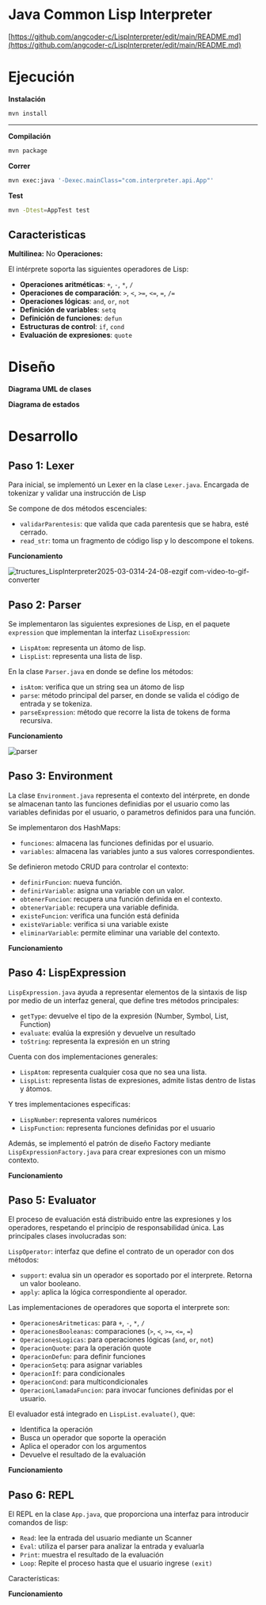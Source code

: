 # Java Common Lisp Interpreter 

[https://github.com/angcoder-c/LispInterpreter/edit/main/README.md](https://github.com/angcoder-c/LispInterpreter/edit/main/README.md)

# Ejecución

**Instalación**

```bash
mvn install
```

---

**Compilación**

```bash
mvn package
```

**Correr**

```bash
mvn exec:java '-Dexec.mainClass="com.interpreter.api.App"'
```

**Test**

```bash
mvn -Dtest=AppTest test
```

## Caracteristicas

**Multilinea:** No
**Operaciones:**

El intérprete soporta las siguientes operadores de Lisp:

- **Operaciones aritméticas**: `+`, `-`, `*`, `/`
- **Operaciones de comparación**: `>`, `<`, `>=`, `<=`, `=`, `/=`
- **Operaciones lógicas**: `and`, `or`, `not`
- **Definición de variables**: `setq`
- **Definición de funciones**: `defun`
- **Estructuras de control**: `if`, `cond`
- **Evaluación de expresiones**: `quote`

# Diseño

**Diagrama UML de clases**

**Diagrama de estados**

# Desarrollo

## Paso 1: Lexer

Para inicial, se implementó un Lexer en la clase `Lexer.java`. Encargada de tokenizar y validar una instrucción de Lisp

Se compone de dos métodos escenciales:

- `validarParentesis`: que valida que cada parentesis que se habra, esté cerrado.
- `read_str`: toma un fragmento de código lisp y lo descompone el tokens.

**Funcionamiento**

![tructures_LispInterpreter2025-03-0314-24-08-ezgif com-video-to-gif-converter](https://github.com/user-attachments/assets/59faf9c6-c879-46d5-aaa0-7891da59311e)

## Paso 2: Parser

Se implementaron las siguientes expresiones de Lisp, en el paquete `expression` que implementan la interfaz `LisoExpression`:
- `LispAtom`: representa un átomo de lisp.
- `LispList`: representa una lista de lisp.

En la clase `Parser.java` en donde se define los métodos:
- `isAtom`: verifica que un string sea un átomo de lisp
- `parse`: método principal del parser, en donde se valida el código de entrada y se tokeniza.
- `parseExpression`: método que recorre la lista de tokens de forma recursiva.

**Funcionamiento**

![parser](https://github.com/user-attachments/assets/fa0b2f8b-f595-4c2f-8026-cc1371bf7e9f)


## Paso 3: Environment

La clase `Environment.java` representa el contexto del intérprete, en donde se almacenan tanto las funciones definidias por el usuario como las variables definidas por el usuario, o parametros definidos para una función.

Se implementaron dos HashMaps:

- `funciones`: almacena las funciones definidas por el usuario.
- `variables`: almacena las variables junto a sus valores correspondientes.

Se definieron metodo CRUD para controlar el contexto:

- `definirFuncion`: nueva función.
- `definirVariable`: asigna una variable con un valor.
- `obtenerFuncion`: recupera una función definida en el contexto.
- `obtenerVariable`: recupera una variable definida.
- `existeFuncion`: verifica una función está definida
- `existeVariable`: verifica si una variable existe
- `eliminarVariable`: permite eliminar una variable del contexto.

**Funcionamiento**


## Paso 4: LispExpression

`LispExpression.java` ayuda a representar elementos de la sintaxis de lisp por medio de un interfaz general, que define tres métodos principales:

- `getType`: devuelve el tipo de la expresión (Number, Symbol, List, Function)
- `evaluate`: evalúa la expresión y devuelve un resultado
- `toString`: representa la expresión en un string

Cuenta con dos implementaciones generales:

- `LispAtom`: representa cualquier cosa que no sea una lista.
- `LispList`: representa listas de expresiones, admite listas dentro de listas y átomos.

Y tres implementaciones especificas:

- `LispNumber`: representa valores numéricos
- `LispFunction`: representa funciones definidas por el usuario

Además, se implementó el patrón  de diseño Factory mediante `LispExpressionFactory.java` para crear expresiones con un mismo contexto.

**Funcionamiento**



## Paso 5: Evaluator

El proceso de evaluación está distribuido entre las expresiones y los operadores, respetando el principio de responsabilidad única. Las principales clases involucradas son:

`LispOperator`: interfaz que define el contrato de un operador con dos métodos:

- `support`: evalua sin un operador es soportado por el interprete. Retorna un valor booleano.
- `apply`: aplica la lógica correspondiente al operador.

Las implementaciones de operadores que soporta el interprete son:

- `OperacionesAritmeticas`: para `+`, `-`, `*`, `/`
- `OperacionesBooleanas`: comparaciones (`>`, `<`, `>=`, `<=`, `=`)
- `OperacionesLogicas`: para operaciones lógicas (`and`, `or`, `not`)
- `OperacionQuote`: para la operación quote
- `OperacionDefun`: para definir funciones
- `OperacionSetq`: para asignar variables
- `OperacionIf`: para condicionales
- `OperacionCond`: para multicondicionales
- `OperacionLlamadaFuncion`: para invocar funciones definidas por el usuario.

El evaluador está integrado en `LispList.evaluate()`, que:

- Identifica la operación
- Busca un operador que soporte la operación
- Aplica el operador con los argumentos
- Devuelve el resultado de la evaluación

**Funcionamiento**


## Paso 6: REPL

El REPL en la clase `App.java`, que proporciona una interfaz para introducir comandos de lisp:

- `Read`: lee la entrada del usuario mediante un Scanner
- `Eval`: utiliza el parser para analizar la entrada y evaluarla
- `Print`: muestra el resultado de la evaluación
- `Loop`: Repite el proceso hasta que el usuario ingrese `(exit)`

Características:

**Funcionamiento**

